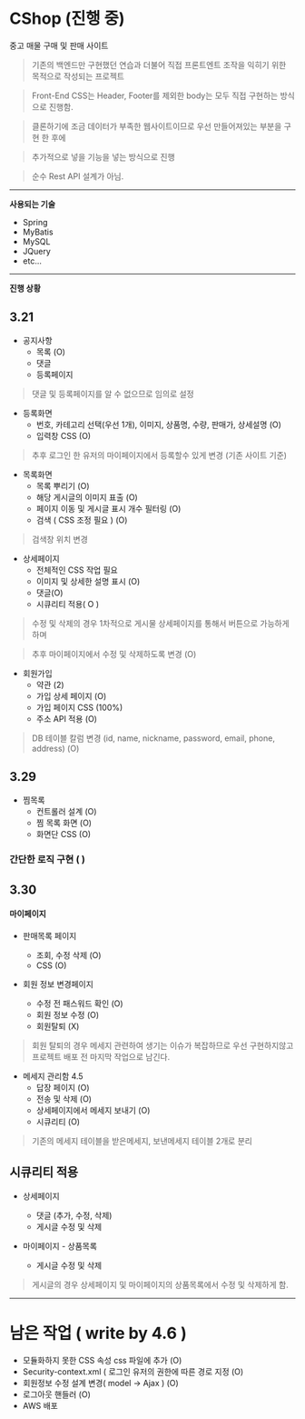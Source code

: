 # CShop (**진행 중**)


중고 매물 구매 및 판매 사이트

 > 기존의 백엔드만 구현했던 연습과 더불어 직접 프론트엔트 조작을 익히기 위한 목적으로 작성되는 프로젝트
 
 > Front-End CSS는 Header, Footer를 제외한 body는 모두 직접 구현하는 방식으로 진행함.
 
 > 클론하기에 조금 데이터가 부족한 웹사이트이므로 우선 만들어져있는 부분을 구현 한 후에
 
 > 추가적으로 넣을 기능을 넣는 방식으로 진행

 > 순수 Rest API 설계가 아님.

---------------------
**사용되는 기술**
- Spring
- MyBatis
- MySQL
- JQuery
- etc...

------------------------

**진행 상황**

## 3.21
+ 공지사항
  + 목록 (O)
  + 댓글 
  + 등록페이지 
> 댓글 및 등록페이지를 알 수 없으므로 임의로 설정
  
+ 등록화면
  + 번호, 카테고리 선택(우선 1개), 이미지, 상품명, 수량, 판매가, 상세설명 (O)
  + 입력창 CSS (O)
> 추후 로그인 한 유저의 마이페이지에서 등록할수 있게 변경 (기존 사이트 기준)

+ 목록화면
  + 목록 뿌리기 (O)
  + 해당 게시글의 이미지 표출 (O)
  + 페이지 이동 및 게시글 표시 개수 필터링 (O)
  + 검색 ( CSS 조정 필요 ) (O)
> 검색창 위치 변경 

+ 상세페이지
  + 전체적인 CSS 작업 필요
  + 이미지 및 상세한 설명 표시 (O)
  + 댓글(O)
  + 시큐리티 적용( O )
> 수정 및 삭제의 경우 1차적으로 게시물 상세페이지를 통해서 버튼으로 가능하게하며

> 추후 마이페이지에서 수정 및 삭제하도록 변경 (O)
 
 + 회원가입
   + 약관 (2)
   + 가입 상세 페이지 (O)
   + 가입 페이지 CSS (100%)
   + 주소 API 적용 (O)
   

> DB 테이블 칼럼 변경 (id, name, nickname, password, email, phone, address) (O)

## 3.29
 + 찜목록
   + 컨트롤러 설계 (O)
   + 찜 목록 화면 (O)
   + 화면단 CSS (O)
 ### 간단한 로직 구현 ( ) 
 
## 3.30 
#### 마이페이지

+ 판매목록 페이지
   + 조회, 수정 삭제 (O)
   + CSS (O)
   
+ 회원 정보 변경페이지 
  + 수정 전 패스워드 확인 (O)
  + 회원 정보 수정 (O) 
  + 회원탈퇴 (X)

> 회원 탈퇴의 경우 메세지 관련하여 생기는 이슈가 복잡하므로 우선 구현하지않고
> 프로젝트 배포 전 마지막 작업으로 남긴다.

+ 메세지 관리함  4.5
  + 답장 페이지 (O)
  + 전송 및 삭제 (O)
  + 상세페이지에서 메세지 보내기 (O)
  + 시큐리티 (O)
  
> 기존의 메세지 테이블을 받은메세지, 보낸메세지 테이블 2개로 분리

## 시큐리티 적용 

+ 상세페이지
  + 댓글 (추가, 수정, 삭제)
  + 게시글 수정 및 삭제
  
+ 마이페이지 - 상품목록
  + 게시글 수정 및 삭제
  
> 게시글의 경우 상세페이지 및 마이페이지의 상품목록에서 수정 및 삭제하게 함.

---------------------------------------

# 남은 작업 ( write by 4.6 )
+ 모듈화하지 못한 CSS 속성 css 파일에 추가 (O)
+ Security-context.xml ( 로그인 유저의 권한에 따른 경로 지정  (O)
+ 회원정보 수정 설계 변경( model -> Ajax ) (O)
+ 로그아웃 핸들러 (O)
+ AWS 배포
